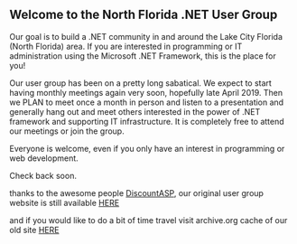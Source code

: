 ## Welcome to the North Florida .NET User Group

Our goal is to build a .NET community in and around the Lake City Florida (North Florida) area. If you are interested in programming or IT administration using the Microsoft .NET Framework, this is the place for you!

Our user group has been on a pretty long sabatical. We expect to start having monthly meetings again very soon, hopefully late April 2019. Then we PLAN to meet once a month in person and listen to a presentation and generally hang out and meet others interested in the power of .NET framework and supporting IT infrastructure. It is completely free to attend our meetings or join the group.

Everyone is welcome, even if you only have an interest in programming or web development. 

Check back soon. 

thanks to the awesome people [DiscountASP](http://www.discountasp.net/index.aspx?refcode=NFDOTNET), our original user group website is still available [HERE](http://old.nfdotnet.org)

and if you would like to do a bit of time travel visit archive.org cache of our old site [HERE](https://web.archive.org/web/20120214042212/http://www.nfdotnet.org/)
